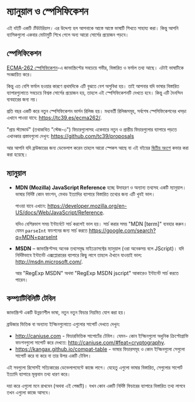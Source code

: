 
# ম্যানুয়াল ও স্পেসিফিকেশন 

এই বইটি একটি *টিউটরিয়াল।* এর উদ্দেশ্য হল আপনাকে আস্তে আস্তে ভাষাটি শিখতে সাহায্য করা। কিন্তু আপনি ব্যাসিকগুলো একবার মোটামুটি শিখে গেলে অন্য আরো সোর্সের প্রয়োজন পড়বে।

## স্পেসিফিকেশন 

[ECMA-262 স্পেসিফিকেশন](https://www.ecma-international.org/publications/standards/Ecma-262.htm)-এ জাভাস্ক্রিপ্টের সবচেয়ে গভীর, বিস্তারিত ও ফর্মাল তথ্য আছে। এটাই ভাষাটিকে সংজ্ঞায়িত করে।

কিন্তু এত বেশি ফর্মাল হওয়ার কারণে প্রথমদিকে এটি বুঝতে বেশ অসুবিধা হয়। তাই আপনার  যদি ভাষার বিস্তারিত ব্যাপারগুলোতে সবচেয়ে বিশ্বস্ত সোর্সের প্রয়োজন হয়, তাহলে এই স্পেসিফিকেশনটি দেখতে হবে। কিন্তু এটি দৈনন্দিন ব্যবহারের জন্য নয়।

প্রতি বছর একটি করে নতুন স্পেসিফিকেশন ভার্সন রিলিজ হয়। মধ্যবর্তী রিলিজসমূহ, সর্বশেষ স্পেসিফিকেশনের খসড়া এখানে পাওয়া যাবে:  <https://tc39.es/ecma262/>.

"প্রায় স্ট্যান্ডার্ড" (তথাকথিত "স্টেজ-৩") ফিচারগুলোসহ  একেবারে নতুন ও প্রান্তীয় ফিচারগুলোর ব্যাপারে পড়তে এখানকার প্রস্তাবগুলো দেখুন: <https://github.com/tc39/proposals>

আর আপনি যদি ব্রাউজারের জন্য ডেভেলাপ করেন তাহলে আরো স্পেকস আছে  যা এই বইয়ের [দ্বিতীয় অংশে](info:browser-environment) কভার করা করা হয়েছে।

## ম্যানুয়াল

- **MDN (Mozilla) JavaScript Reference** হচ্ছে উদাহরণ ও অন্যান্য তথ্যসহ একটি ম্যানুয়াল। ভাষার নির্দিষ্ট কোন ফাংশন, মেথড ইত্যাদির ব্যাপারে বিস্তারিত তথ্যের জন্য এটি খুবই ভাল। 

    পাওয়া যাবে এখানে: <https://developer.mozilla.org/en-US/docs/Web/JavaScript/Reference>.

    যদিও বেশিরভাগ সময়  ইন্টার্নেটে সার্চ করলেই ভাল হয়। সার্চ করার সময় "MDN [term]" ব্যবহার করুন।  যেমন `parseInt` ফাংশনের জন্য সার্চ করতে <https://google.com/search?q=MDN+parseInt>


- **MSDN** –  জাভাস্ক্রিপ্টসহ অনেক তথ্যসমৃদ্ধ মাইক্রোসফ্টের ম্যানুয়াল (ওরা অনেকসয় বলে  JScript)। যদি নির্দিষ্টভাবে ইন্টার্নেট এক্সপ্লোরারের ব্যাপারে কিছু লাগে তাহলে ঐখানে যাওয়াই ভাল: <http://msdn.microsoft.com/>.

    আর "RegExp MSDN" অথবা "RegExp MSDN jscript" আকারেও ইন্টার্নেট সার্চ করতে পারেন।

## কম্প্যাটিবিলিটি টেবিল

জাভাস্ক্রিপ্ট একটি উন্নয়ণশীল ভাষা, নতুন নতুন ফিচার নিয়মিত যোগ করা হয়।

ব্রাউজার ভিত্তিক বা অন্যান্য ইন্জিনগুলোতে এগুলোর সাপোর্ট দেখতে দেখুন:

- <http://caniuse.com> - ফিচারভিত্তিক সাপোর্টের টেবিল। যেমন- কোন ইন্জিনগুলো অধুনিক ক্রিপ্টোগ্রাফি ফাংশনগুলো সাপোর্ট করে দেখতে: <http://caniuse.com/#feat=cryptography>.
- <https://kangax.github.io/compat-table> - ভাষার ফিচারসমূহ ও কোন ইন্জিনগুলো সেগুলো সাপোর্ট করে বা করে না তার উপর একটি টেবিল।

এই সবগুলো রিসোর্সই সত্যিকারের ডেভেলাপমেন্টে কাজে লাগে। যেহেতু এগুলো ভাষার বিস্তারিত, সেগুলোর সাপোর্ট  ইত্যাদি ব্যাপারে মূল্যবান তথ্য ধারণ করে।

দয়া করে এগুলো মনে রাখবেন (অথবা এই পেজটি)। যখন কোন একটি নির্দিষ্ট ফিচারের ব্যাপারে বিস্তারিত তথ্য লাগবে তখন এগুলো কাজে আসবে।
